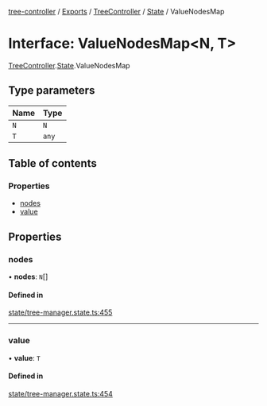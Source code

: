 [tree-controller](../README.md) / [Exports](../modules.md) / [TreeController](../modules/TreeController.md) / [State](../modules/TreeController.State.md) / ValueNodesMap

# Interface: ValueNodesMap<N, T\>

[TreeController](../modules/TreeController.md).[State](../modules/TreeController.State.md).ValueNodesMap

## Type parameters

| Name | Type |
| :------ | :------ |
| `N` | `N` |
| `T` | `any` |

## Table of contents

### Properties

- [nodes](TreeController.State.ValueNodesMap.md#nodes)
- [value](TreeController.State.ValueNodesMap.md#value)

## Properties

### nodes

• **nodes**: `N`[]

#### Defined in

[state/tree-manager.state.ts:455](https://github.com/aexklon/tree-controller/blob/cb5a1ff/src/state/tree-manager.state.ts#L455)

___

### value

• **value**: `T`

#### Defined in

[state/tree-manager.state.ts:454](https://github.com/aexklon/tree-controller/blob/cb5a1ff/src/state/tree-manager.state.ts#L454)
